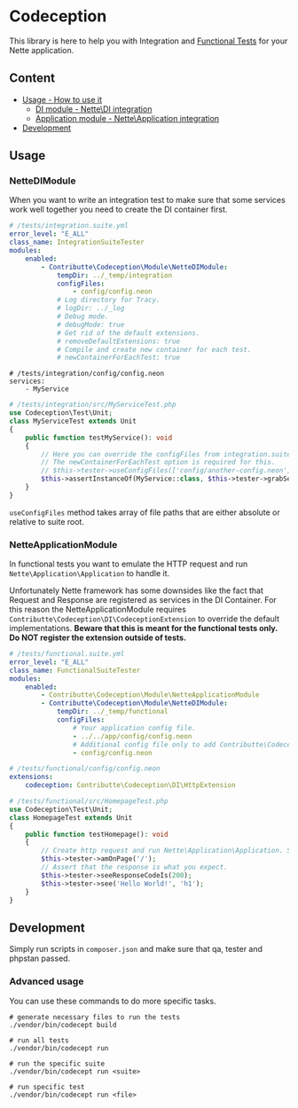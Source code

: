 # Codeception

This library is here to help you with Integration and [Functional Tests](http://codeception.com/docs/04-FunctionalTests) for your Nette application.

## Content

- [Usage - How to use it](#usage)
    - [DI module - Nette\DI integration](#nettedimodule)
    - [Application module - Nette\Application integration](#netteapplicationmodule)
- [Development](#development)

## Usage

### NetteDIModule

When you want to write an integration test to make sure that some services work well together you need to create the DI container first.

```yml
# /tests/integration.suite.yml
error_level: "E_ALL"
class_name: IntegrationSuiteTester
modules:
    enabled:
        - Contributte\Codeception\Module\NetteDIModule:
            tempDir: ../_temp/integration
            configFiles:
                - config/config.neon
            # Log directory for Tracy.
            # logDir: ../_log
            # Debug mode.
            # debugMode: true
            # Get rid of the default extensions.
            # removeDefaultExtensions: true
            # Compile and create new container for each test.
            # newContainerForEachTest: true
```

```
# /tests/integration/config/config.neon
services:
    - MyService
```

```php
# /tests/integration/src/MyServiceTest.php
use Codeception\Test\Unit;
class MyServiceTest extends Unit
{
    public function testMyService(): void
    {
        // Here you can override the configFiles from integration.suite.yml if needed.
        // The newContainerForEachTest option is required for this.
        // $this->tester->useConfigFiles(['config/another-config.neon']);
        $this->assertInstanceOf(MyService::class, $this->tester->grabService(MyService::class));
    }
}
```
`useConfigFiles` method takes array of file paths that are either absolute or relative to suite root. 

### NetteApplicationModule

In functional tests you want to emulate the HTTP request and run `Nette\Application\Application` to handle it.

Unfortunately Nette framework has some downsides like the fact that Request and Response are registered as services in the DI Container. For this reason the NetteApplicationModule requires `Contributte\Codeception\DI\CodeceptionExtension` to override the default implementations. **Beware that this is meant for the functional tests only. Do NOT register the extension outside of tests.**

```yml
# /tests/functional.suite.yml
error_level: "E_ALL"
class_name: FunctionalSuiteTester
modules:
    enabled:
        - Contributte\Codeception\Module\NetteApplicationModule
        - Contributte\Codeception\Module\NetteDIModule:
            tempDir: ../_temp/functional
            configFiles:
                # Your application config file.
                - ../../app/config/config.neon
                # Additional config file only to add Contributte\Codeception\DI\HttpExtension.
                - config/config.neon
```

```yml
# /tests/functional/config/config.neon
extensions:
    codeception: Contributte\Codeception\DI\HttpExtension
```

```php
# /tests/functional/src/HomepageTest.php
use Codeception\Test\Unit;
class HomepageTest extends Unit
{
    public function testHomepage(): void
    {
        // Create http request and run Nette\Application\Application. See Contributte\Codeception\Connector\NetteConnector for details.
        $this->tester->amOnPage('/');
        // Assert that the response is what you expect.
        $this->tester->seeResponseCodeIs(200);
        $this->tester->see('Hello World!', 'h1');
    }
}
```

## Development

Simply run scripts in `composer.json` and make sure that qa, tester and phpstan passed.

### Advanced usage

You can use these commands to do more specific tasks.

```
# generate necessary files to run the tests
./vendor/bin/codecept build

# run all tests
./vendor/bin/codecept run

# run the specific suite
./vendor/bin/codecept run <suite>

# run specific test
./vendor/bin/codecept run <file>
```

